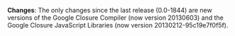 
__Changes__: The only changes since the last release (0.0-1844) are new versions of the Google Closure Compiler (now version 20130603) and the Google Closure JavaScript Libraries (now version 20130212-95c19e7f0f5f).